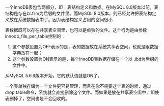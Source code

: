 一个InnoDB表包含两部分，即：表结构定义和数据。在MySQL 8.0版本以前，表结构是存在以.frm为后缀的文件里。而MySQL 8.0版本，则已经允许把表结构定义放在系统数据表中了。因为表结构定义占用的空间很小

表数据既可以存在共享表空间里，也可以是单独的文件。这个行为是由参数innodb_file_per_table控制的：

1. 这个参数设置为OFF表示的是，表的数据放在系统共享表空间，也就是跟数据字典放在一起；
2. 这个参数设置为ON表示的是，每个InnoDB表数据存储在一个以 .ibd为后缀的文件中。

从MySQL 5.6.6版本开始，它的默认值就是ON了。

一个表单独存储为一个文件更容易管理，而且在你不需要这个表的时候，通过drop table命令，系统就会直接删除这个文件。而如果是放在共享表空间中，即使表删掉了，空间也是不会回收的。

